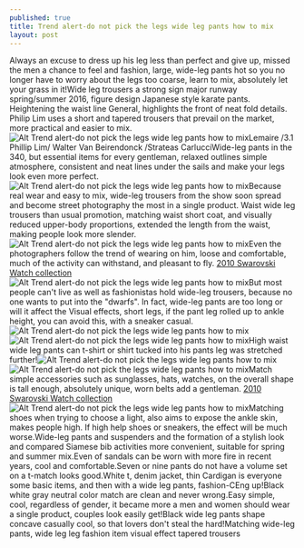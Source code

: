 ```yaml
---
published: true
title: Trend alert-do not pick the legs wide leg pants how to mix
layout: post
---
```

Always an excuse to dress up his leg less than perfect and give up, missed the men a chance to feel and fashion, large, wide-leg pants hot so you no longer have to worry about the legs too coarse, learn to mix, absolutely let your grass in it!Wide leg trousers a strong sign major runway spring/summer 2016, figure design Japanese style karate pants. Heightening the waist line General, highlights the front of neat fold details. Philip Lim uses a short and tapered trousers that prevail on the market, more practical and easier to mix.![Alt Trend alert-do not pick the legs wide leg pants how to mix](https://c2.staticflickr.com/2/1710/25916865840_0b11dc53b8_z.jpg)Lemaire /3.1 Phillip Lim/ Walter Van Beirendonck /Strateas CarlucciWide-leg pants in the 340, but essential items for every gentleman, relaxed outlines simple atmosphere, consistent and neat lines under the sails and make your legs look even more perfect.![Alt Trend alert-do not pick the legs wide leg pants how to mix](https://c2.staticflickr.com/2/1648/26097281802_0c245278e5_b.jpg)Because real wear and easy to mix, wide-leg trousers from the show soon spread and become street photography the most in a single product. Waist wide leg trousers than usual promotion, matching waist short coat, and visually reduced upper-body proportions, extended the length from the waist, making people look more slender.![Alt Trend alert-do not pick the legs wide leg pants how to mix](https://c2.staticflickr.com/2/1457/25584983094_0d025d9cba_z.jpg)Even the photographers follow the trend of wearing on him, loose and comfortable, much of the activity can withstand, and pleasant to fly. [2010 Swarovski Watch collection](http://www.focalstyle.com/2016/03/28/2010-swarovski-watch-collection/)![Alt Trend alert-do not pick the legs wide leg pants how to mix](https://c2.staticflickr.com/2/1649/26189735115_07e251f380_b.jpg)But most people can\'t live as well as fashionistas hold wide-leg trousers, because no one wants to put into the \"dwarfs\". In fact, wide-leg pants are too long or will it affect the Visual effects, short legs, if the pant leg rolled up to ankle height, you can avoid this, with a sneaker casual.![Alt Trend alert-do not pick the legs wide leg pants how to mix](https://c2.staticflickr.com/2/1695/25916896320_4c6a836926_z.jpg)![Alt Trend alert-do not pick the legs wide leg pants how to mix](https://c2.staticflickr.com/2/1609/26163826526_36c7b8841e.jpg)High waist wide leg pants can t-shirt or shirt tucked into his pants leg was stretched further!![Alt Trend alert-do not pick the legs wide leg pants how to mix](https://c2.staticflickr.com/2/1683/25587105043_e80578f90f_z.jpg)![Alt Trend alert-do not pick the legs wide leg pants how to mix](https://c2.staticflickr.com/2/1717/26163841826_074db59216_z.jpg)Match simple accessories such as sunglasses, hats, watches, on the overall shape is tall enough, absolutely unique, worn belts add a gentleman. [2010 Swarovski Watch collection](http://www.focalstyle.com/2016/03/28/2010-swarovski-watch-collection/)![Alt Trend alert-do not pick the legs wide leg pants how to mix](https://c2.staticflickr.com/2/1613/25916926000_a6e44e4d53_z.jpg)Matching shoes when trying to choose a light, also aims to expose the ankle skin, makes people high. If high help shoes or sneakers, the effect will be much worse.Wide-leg pants and suspenders and the formation of a stylish look and compared Siamese bib activities more convenient, suitable for spring and summer mix.Even of sandals can be worn with more fire in recent years, cool and comfortable.Seven or nine pants do not have a volume set on a t-match looks good.White t, denim jacket, thin Cardigan is everyone some basic items, and then with a wide leg pants, fashion-CEng up!Black white gray neutral color match are clean and never wrong.Easy simple, cool, regardless of gender, it became more a men and women should wear a single product, couples look easily get!Black wide leg pants shape concave casually cool, so that lovers don\'t steal the hard!Matching wide-leg pants, wide leg leg fashion item visual effect tapered trousers